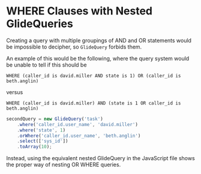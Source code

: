 # WHERE Clauses with Nested GlideQueries

Creating a query with multiple groupings of AND and OR statements would be impossible to decipher,
so `GlideQuery` forbids them.

An example of this would be the following, where the query system would be unable to tell if this
should be 

`WHERE (caller_id is david.miller AND state is 1) OR (caller_id is beth.anglin)` 

versus

`WHERE (caller_id is david.miller) AND (state is 1 OR caller_id is beth.anglin)` 

```javascript
secondQuery = new GlideQuery('task')
	.where('caller_id.user_name', 'david.miller')
	.where('state', 1)
	.orWhere('caller_id.user_name', 'beth.anglin')
	.select(['sys_id'])
	.toArray(10);
```

Instead, using the equivalent nested GlideQuery in the JavaScript file shows the proper way of nesting
OR WHERE queries.
